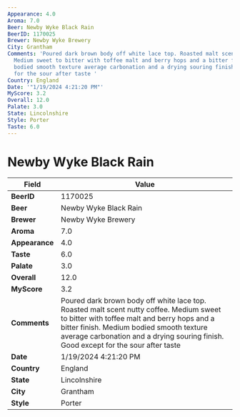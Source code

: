 ```yaml
---
Appearance: 4.0
Aroma: 7.0
Beer: Newby Wyke Black Rain
BeerID: 1170025
Brewer: Newby Wyke Brewery
City: Grantham
Comments: 'Poured dark brown body off white lace top. Roasted malt scent nutty coffee.
  Medium sweet to bitter with toffee malt and berry hops and a bitter finish. Medium
  bodied smooth texture average carbonation and a drying souring finish. Good except
  for the sour after taste '
Country: England
Date: '"1/19/2024 4:21:20 PM"'
MyScore: 3.2
Overall: 12.0
Palate: 3.0
State: Lincolnshire
Style: Porter
Taste: 6.0
---
```


# Newby Wyke Black Rain

| Field         | Value |
|---------------|-------|
| **BeerID** | 1170025 |
| **Beer** | Newby Wyke Black Rain |
| **Brewer** | Newby Wyke Brewery |
| **Aroma** | 7.0 |
| **Appearance** | 4.0 |
| **Taste** | 6.0 |
| **Palate** | 3.0 |
| **Overall** | 12.0 |
| **MyScore** | 3.2 |
| **Comments** | Poured dark brown body off white lace top. Roasted malt scent nutty coffee. Medium sweet to bitter with toffee malt and berry hops and a bitter finish. Medium bodied smooth texture average carbonation and a drying souring finish. Good except for the sour after taste  |
| **Date** | 1/19/2024 4:21:20 PM |
| **Country** | England |
| **State** | Lincolnshire |
| **City** | Grantham |
| **Style** | Porter |
